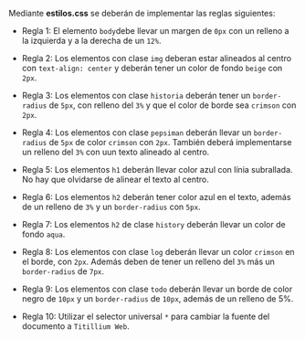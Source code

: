 
Mediante **estilos.css** se deberán de implementar las reglas siguientes:

* Regla 1: El elemento `body`debe llevar un margen de `0px` con un relleno a la izquierda y a la derecha de un `12%`.
    
* Regla 2: Los elementos con clase `img` deberan estar alineados al centro con `text-align: center` y deberán tener un color de fondo `beige` con `2px`.

* Regla 3: Los elementos con clase `historia` deberán tener un `border-radius` de `5px`, con relleno del `3%` y que el color de borde sea `crimson` con `2px`.

* Regla 4: Los elementos con clase `pepsiman` deberán llevar un `border-radius` de `5px` de color `crimson` con `2px`. También deberá implementarse un relleno del `3%` con uun texto alineado al centro.

* Regla 5: Los elementos `h1` deberán llevar color azul con línia subrallada. No hay que olvidarse de alinear el texto al centro.

* Regla 6: Los elementos `h2` deberán tener color azul en el texto, además de un relleno de `3%` y un `border-radius` con `5px`.

* Regla 7: Los elementos `h2` de clase `history` deberán llevar un color de fondo `aqua`.

* Regla 8: Los elementos con clase `log` deberán llevar un color `crimson` en el borde, con `2px`. Además deben de tener un relleno del `3%` más un `border-radius` de `7px`.

* Regla 9: Los elementos con clase `todo` deberán llevar un borde de color negro de `10px` y un `border-radius` de `10px`, además de un relleno de 5%.

* Regla 10: Utilizar el selector universal `*` para cambiar la fuente del documento a `Titillium Web`.

